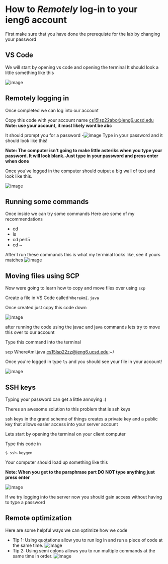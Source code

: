 # How to *Remotely* log-in to your ieng6 account
First make sure that you have done the prerequiste for the lab by changing your password


## VS Code
We will start by opening vs code and opening the terminal
It should look a little something like this


![image](VScode.png)



## Remotely logging in
Once completed we can log into our account

Copy this code with your account name
cs15lsp22abc@ieng6.ucsd.edu
__Note: use your account, it most likely wont be abc__

It should prompt you for a password 
-![image](password.png) 
Type in your password and it should look like this!

__Note: The computer isn't going to make little asteriks when you type your password. It will look blank. Just type in your password and press enter when done__

Once you've logged in the computer should output a big wall of text and look like this.

![image](afterPassword.png)

## Running some commands
Once inside we can try some commands
Here are some of my recommendations
- cd
- ls
- cd perl5
- cd ~

After I run these commands this is what my terminal looks like, see if yours matches
![image](rnCmd.png)

## Moving files using SCP
Now were going to learn how to copy and move files over using `scp`

Create a file in VS Code called `WhereAmI.java`

Once created just copy this code down

![image](cpCode.png)

after running the code using the javac and java commands lets try to move this over to our account

Type this command into the terminal

scp WhereAmI.java cs15lsp22zz@ieng6.ucsd.edu:~/

Once you're logged in type `ls` and you should see your file in your account!

![image](scpLs.png)


## SSH keys
Typing your password can get a little annoying :(

Theres an awesome solution to this problem that is ssh keys

ssh keys in the grand scheme of things creates a private key and a public key that allows easier access into your server account

Lets start by opening the terminal on your client computer

Type this code in 

`$ ssh-keygen`

Your computer should load up something like this

__Note: When you get to the paraphrase part DO NOT type anything just press enter__

![image](keystuff.png)

If we try logging into the server now you should gain access without having to type a password

## Remote optimization
Here are some helpful ways we can optimize how we code

- Tip 1: Using quotations allow you to run log in and run a piece of code at the same time.
![image](lsCommand.png)
- Tip 2: Using semi colons allows you to run multiple commands at the same time in order.
![image](semiColon.png)






